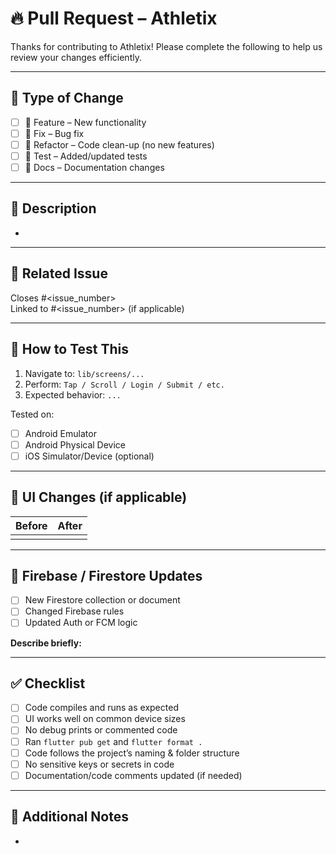 # 🔥 Pull Request – Athletix

Thanks for contributing to Athletix! Please complete the following to help us review your changes efficiently.

---

## 🔖 Type of Change

<!-- Select one or more options-->
- [ ] 🚀 Feature – New functionality
- [ ] 🐛 Fix – Bug fix
- [ ] 🧹 Refactor – Code clean-up (no new features)
- [ ] 🧪 Test – Added/updated tests
- [ ] 📝 Docs – Documentation changes

---

## 📄 Description

<!-- Clearly describe what this PR does and why -->
- 

---

## 🎯 Related Issue

Closes #<issue_number>  
Linked to #<issue_number> (if applicable)

---

## 🧪 How to Test This

<!-- Include clear testing steps so reviewers can replicate -->
1. Navigate to: `lib/screens/...`
2. Perform: `Tap / Scroll / Login / Submit / etc.`
3. Expected behavior: `...`

Tested on:
- [ ] Android Emulator
- [ ] Android Physical Device
- [ ] iOS Simulator/Device (optional)

---

## 📸 UI Changes (if applicable)

<!-- Add relevant screenshots or a short screen recording -->
| Before | After |
|--------|-------|
|        |       |

---

## 🔐 Firebase / Firestore Updates

<!-- If this PR touches Firebase or Firestore config/structure -->
- [ ] New Firestore collection or document
- [ ] Changed Firebase rules
- [ ] Updated Auth or FCM logic

**Describe briefly:**

---

## ✅ Checklist

- [ ] Code compiles and runs as expected
- [ ] UI works well on common device sizes
- [ ] No debug prints or commented code
- [ ] Ran `flutter pub get` and `flutter format .`
- [ ] Code follows the project’s naming & folder structure
- [ ] No sensitive keys or secrets in code
- [ ] Documentation/code comments updated (if needed)

---

## 🙋 Additional Notes

<!-- Add anything else reviewers should know -->
-